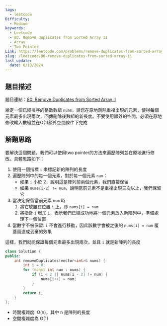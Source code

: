 ```yaml
---
tags:
  - leetcode
Difficulty:
  - Medium
keywords:
  - Leetcode
  - 80. Remove Duplicates from Sorted Array II
  - Array
  - Two Pointer
Link: https://leetcode.com/problems/remove-duplicates-from-sorted-array-ii/description/
slug: /leetcode/80-remove-duplicates-from-sorted-array-ii
last_update:
  date: 6/13/2024
---
```

## 題目描述

題目連結：[80. Remove Duplicates from Sorted Array II](https://leetcode.com/problems/remove-duplicates-from-sorted-array-ii/)

給定一個已經排序的整數數組 `nums`，請您在原地刪除重複出現的元素，使得每個元素最多出現兩次，回傳刪除後數組的新長度。不要使用額外的空間，必須在原地修改輸入數組並在O(1)額外空間條件下完成

## 解題思路

要解決這個問題，我們可以使用two pointer的方法來遍歷陣列並在原地進行修改。具體思路如下：
1. 使用一個指標 `i` 來標記新的陣列的長度
2. 遍歷陣列中的每一個元素，對於每一個元素 `num`：
    - 如果 `i` 小於 2，說明這是陣列前兩個元素，我們直接保留
    - 如果 `nums[i-2] != num`，說明當前元素不是重複出現三次以上，我們保留它
3. 當決定保留當前元素 `num` 時
	1. 將它放置在位置 `i` 上，即 `nums[i] = num`
	2. 將指針 `i` 增加 `1`，表示我們已經成功地將一個元素放入新陣列中，準備處理下一個位置
4.  當數字不被保留: `i` 不會進行移動，因此該數字會被之後的 `nums[i] = num` 覆蓋而達成丟棄的效果

這樣，我們就能保證每個元素最多出現兩次，並且 `i` 就是新陣列的長度

```cpp
class Solution {
public:
    int removeDuplicates(vector<int>& nums) {
        int i = 0;
        for (const int num : nums) {
            if (i < 2 || nums[i - 2] != num) {
                nums[i++] = num;
            }
        }
        return i;
    }
};

```

- 時間複雜度: O(n)，其中 n 是陣列的長度
- 空間複雜度為 O(1)
